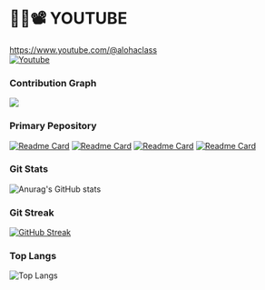
# 👩‍🏫📽 YOUTUBE 
https://www.youtube.com/@alohaclass
<br>
<a href="https://www.youtube.com/channel/UCVqCofIsA8rXp8Nm0-Rzo0A?sub_confirmation=1" rel="nofollow"><img alt="Youtube" title="Youtube" src="https://camo.githubusercontent.com/a1af96a5705b7089d7d1bff4000761aec6cc02468ada06247bd7c4a25ab8cbf1/68747470733a2f2f696d672e736869656c64732e696f2f62616467652f2d5375627363726962652d7265643f7374796c653d666f722d7468652d6261646765266c6f676f3d796f7574756265266c6f676f436f6c6f723d7768697465" data-canonical-src="https://img.shields.io/badge/-Subscribe-red?style=for-the-badge&amp;logo=youtube&amp;logoColor=white" style="max-width: 100%;"></a>

<!-- 잔디 -->
### Contribution Graph 
<img src="https://ghchart.rshah.org/219138/wwwalohacampus" />

<!--
![Anurag's GitHub stats](https://github-readme-stats.vercel.app/api?username=wwwalohacampus&theme=default&show_icons=true)

-->

<!-- 대표 레포지토리 -->
### Primary Pepository
[![Readme Card](https://github-readme-stats.vercel.app/api/pin/?username=ALOHA-CLASS&repo=JAVA_TJE&show_icons=true&theme=nightowl)](https://github.com/ALOHA-CLASS/JAVA_TJE)
[![Readme Card](https://github-readme-stats.vercel.app/api/pin/?username=ALOHA-CLASS&repo=SpringBoot_TJE&show_icons=true&theme=nightowl)](https://github.com/ALOHA-CLASS/SpringBoot_TJE)
[![Readme Card](https://github-readme-stats.vercel.app/api/pin/?username=ALOHA-CLASS&repo=Node.js_TJE&show_icons=true&theme=nightowl)](https://github.com/ALOHA-CLASS/Node.js_TJE)
[![Readme Card](https://github-readme-stats.vercel.app/api/pin/?username=ALOHA-CLASS&repo=React_TJE&show_icons=true&theme=nightowl)](https://github.com/ALOHA-CLASS/React_TJE)


<!-- 깃 스텟 -->
### Git Stats 
![Anurag's GitHub stats](https://github-readme-stats-git-masterorgs-github-readme-stats-team.vercel.app/api?username=wwwalohacampus&include_orgs=true&include_all_commits=true&count_private=true&show_icons=true&theme=nightowl&locale=kr)

### Git Streak
[![GitHub Streak](https://streak-stats.demolab.com?user=wwwalohacampus&theme=github-dark-blue&locale=ko)](https://git.io/streak-stats)

### Top Langs
![Top Langs](https://github-readme-stats.vercel.app/api/top-langs/?username=wwwalohacampus&layout=pie&include_orgs=true&count_private=true&show_icons=true&theme=nightowl&locale=kr)


